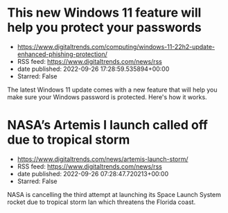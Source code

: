 # This new Windows 11 feature will help you protect your passwords
 - https://www.digitaltrends.com/computing/windows-11-22h2-update-enhanced-phishing-protection/
 - RSS feed: https://www.digitaltrends.com/news/rss
 - date published: 2022-09-26 17:28:59.535894+00:00
 - Starred: False

The latest Windows 11 update comes with a new feature that will help you make sure your Windows password is protected. Here's how it works.

# NASA’s Artemis I launch called off due to tropical storm
 - https://www.digitaltrends.com/news/artemis-launch-storm/
 - RSS feed: https://www.digitaltrends.com/news/rss
 - date published: 2022-09-26 07:28:47.720213+00:00
 - Starred: False

NASA is cancelling the third attempt at launching its Space Launch System rocket due to tropical storm Ian which threatens the Florida coast.

